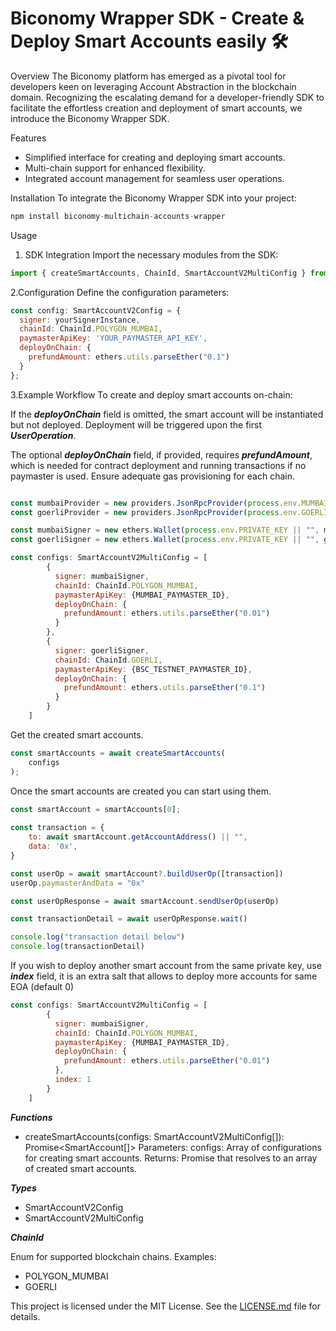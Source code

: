 # Biconomy Wrapper SDK - Create & Deploy Smart Accounts easily 🛠️

Overview
The Biconomy platform has emerged as a pivotal tool for developers keen on leveraging Account Abstraction in the blockchain domain. Recognizing the escalating demand for a developer-friendly SDK to facilitate the effortless creation and deployment of smart accounts, we introduce the Biconomy Wrapper SDK.

Features
- Simplified interface for creating and deploying smart accounts.
- Multi-chain support for enhanced flexibility.
- Integrated account management for seamless user operations.

Installation
To integrate the Biconomy Wrapper SDK into your project:

```javascript
npm install biconomy-multichain-accounts-wrapper
```

Usage

1. SDK Integration
Import the necessary modules from the SDK:

```javascript
import { createSmartAccounts, ChainId, SmartAccountV2MultiConfig } from 'biconomy-multichain-accounts-wrapper';
```

2.Configuration
Define the configuration parameters:
```javascript
const config: SmartAccountV2Config = {
  signer: yourSignerInstance,
  chainId: ChainId.POLYGON_MUMBAI,
  paymasterApiKey: 'YOUR_PAYMASTER_API_KEY',
  deployOnChain: {
    prefundAmount: ethers.utils.parseEther("0.1")
  }
};
```

3.Example Workflow
To create and deploy smart accounts on-chain:

If the ***deployOnChain*** field is omitted, the smart account will be instantiated but not deployed. Deployment will be triggered upon the first ***UserOperation***.

The optional ***deployOnChain*** field, if provided, requires ***prefundAmount***, which is needed for contract deployment and running transactions if no paymaster is used. Ensure adequate gas provisioning for each chain.

```javascript

const mumbaiProvider = new providers.JsonRpcProvider(process.env.MUMBAI_RPC_URL)  
const goerliProvider = new providers.JsonRpcProvider(process.env.GOERLI_RPC_URL)  

const mumbaiSigner = new ethers.Wallet(process.env.PRIVATE_KEY || "", mumbaiProvider);
const goerliSigner = new ethers.Wallet(process.env.PRIVATE_KEY || "", goerliProvider);

const configs: SmartAccountV2MultiConfig = [
        { 
          signer: mumbaiSigner,
          chainId: ChainId.POLYGON_MUMBAI,
          paymasterApiKey: {MUMBAI_PAYMASTER_ID},
          deployOnChain: {
            prefundAmount: ethers.utils.parseEther("0.01")
          }
        },
        { 
          signer: goerliSigner,
          chainId: ChainId.GOERLI,
          paymasterApiKey: {BSC_TESTNET_PAYMASTER_ID},
          deployOnChain: {
            prefundAmount: ethers.utils.parseEther("0.1")
          }
        }
    ]
```

Get the created smart accounts.

```javascript
const smartAccounts = await createSmartAccounts(
    configs
);
```


Once the smart accounts are created you can start using them.

```javascript
const smartAccount = smartAccounts[0];
  
const transaction = {
    to: await smartAccount.getAccountAddress() || "",
    data: '0x',
}

const userOp = await smartAccount?.buildUserOp([transaction])
userOp.paymasterAndData = "0x"

const userOpResponse = await smartAccount.sendUserOp(userOp)

const transactionDetail = await userOpResponse.wait()

console.log("transaction detail below")
console.log(transactionDetail)
```

If you wish to deploy another smart account from the same private key, use ***index*** field, it is an extra salt that allows to deploy more accounts for same EOA (default 0)

```javascript
const configs: SmartAccountV2MultiConfig = [
        { 
          signer: mumbaiSigner,
          chainId: ChainId.POLYGON_MUMBAI,
          paymasterApiKey: {MUMBAI_PAYMASTER_ID},
          deployOnChain: {
            prefundAmount: ethers.utils.parseEther("0.01")
          },
          index: 1
        }
    ]
```

***Functions***
- createSmartAccounts(configs: SmartAccountV2MultiConfig[]): Promise<SmartAccount[]>
    Parameters:
    configs: Array of configurations for creating smart accounts.
    Returns: Promise that resolves to an array of created smart accounts.

***Types***
- SmartAccountV2Config
- SmartAccountV2MultiConfig

***ChainId***

Enum for supported blockchain chains. Examples:
- POLYGON_MUMBAI
- GOERLI

This project is licensed under the MIT License. See the [LICENSE.md](./LICENSE.md) file for details.
